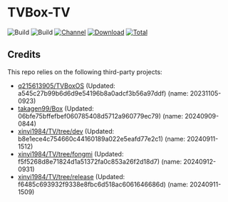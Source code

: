# TVBox-TV

![Build](https://shields.io/github/actions/workflow/status/xinyi1984/TVBox-TV/TV.yml?branch=master&logo=github&label=Build)
![Build](https://shields.io/github/actions/workflow/status/xinyi1984/TVBox-TV/TVBox.yml?branch=master&logo=github&label=Build)
[![Channel](https://img.shields.io/badge/Follow-Telegram-blue.svg?logo=telegram)](https://t.me/klbot)
[![Download](https://img.shields.io/github/v/release/xinyi1984/TVBox-TV?color=orange&logoColor=orange&label=Download&logo=DocuSign)](https://github.com/xinyi1984/TVBox-TV/releases/latest) 
[![Total](https://shields.io/github/downloads/xinyi1984/TVBox-TV/total?logo=Bookmeter&label=Counts&logoColor=yellow&color=yellow)](https://github.com/xinyi1984/TVBox-TV/releases)

## Credits
This repo relies on the following third-party projects:
- [q215613905/TVBoxOS](https://github.com/q215613905/TVBoxOS) (Updated: a545c27b99b6d6d9e54196b8a0adcf3b56a97ddf) (name: 20231105-0923)
- [takagen99/Box](https://github.com/takagen99/Box) (Updated: 06bfe75bffefbef060785408d5712a960779ec79) (name: 20240909-0844)
- [xinyi1984/TV/tree/dev](https://github.com/xinyi1984/TV/tree/dev) (Updated: b8e1ece4c754660c44160189a022e5eafd77e2c1) (name: 20240911-1512)
- [xinyi1984/TV/tree/fongmi](https://github.com/xinyi1984/TV/tree/fongmi) (Updated: f5f5268d8e71824d1a51372fa0c853a26f2d18d7) (name: 20240912-0931)
- [xinyi1984/TV/tree/release](https://github.com/xinyi1984/TV/tree/release) (Updated: f6485c693932f9338e8fbc6d518ac6061646686d) (name: 20240911-1509)
